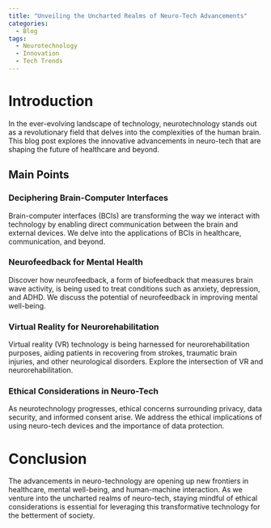 ```yaml
---
title: "Unveiling the Uncharted Realms of Neuro-Tech Advancements"
categories:
  - Blog
tags:
  - Neurotechnology
  - Innovation
  - Tech Trends
---
```


# Introduction
In the ever-evolving landscape of technology, neurotechnology stands out as a revolutionary field that delves into the complexities of the human brain. This blog post explores the innovative advancements in neuro-tech that are shaping the future of healthcare and beyond.

## Main Points
### Deciphering Brain-Computer Interfaces
Brain-computer interfaces (BCIs) are transforming the way we interact with technology by enabling direct communication between the brain and external devices. We delve into the applications of BCIs in healthcare, communication, and beyond.

### Neurofeedback for Mental Health
Discover how neurofeedback, a form of biofeedback that measures brain wave activity, is being used to treat conditions such as anxiety, depression, and ADHD. We discuss the potential of neurofeedback in improving mental well-being.

### Virtual Reality for Neurorehabilitation
Virtual reality (VR) technology is being harnessed for neurorehabilitation purposes, aiding patients in recovering from strokes, traumatic brain injuries, and other neurological disorders. Explore the intersection of VR and neurorehabilitation.

### Ethical Considerations in Neuro-Tech
As neurotechnology progresses, ethical concerns surrounding privacy, data security, and informed consent arise. We address the ethical implications of using neuro-tech devices and the importance of data protection.

# Conclusion
The advancements in neuro-technology are opening up new frontiers in healthcare, mental well-being, and human-machine interaction. As we venture into the uncharted realms of neuro-tech, staying mindful of ethical considerations is essential for leveraging this transformative technology for the betterment of society.